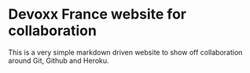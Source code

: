# Devoxx France website for collaboration

This is a very simple markdown driven website to show off collaboration around Git, Github and Heroku.
